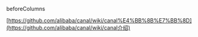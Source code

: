beforeColumns





[https://github.com/alibaba/canal/wiki/canal%E4%BB%8B%E7%BB%8D](https://github.com/alibaba/canal/wiki/canal介绍)